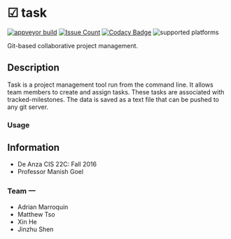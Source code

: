 # ☑ task 
[![appveyor build](https://ci.appveyor.com/api/projects/status/rtl31pwna7xxcypb?svg=true)](https://ci.appveyor.com/project/mtso/task)
[![Issue Count](https://codeclimate.com/github/mtso/task/badges/issue_count.svg)](https://codeclimate.com/github/mtso/task/issues)
[![Codacy Badge](https://api.codacy.com/project/badge/Grade/56dc60ece47849829b1023582813d830)](https://www.codacy.com/app/mtso/task?utm_source=github.com&amp;utm_medium=referral&amp;utm_content=mtso/task&amp;utm_campaign=Badge_Grade)
![supported platforms](https://img.shields.io/badge/platforms-win32-blue.svg?colorB=41b6e6)

Git-based collaborative project management.

## Description

Task is a project management tool run from the command line. 
It allows team members to create and assign tasks. These
tasks are associated with tracked-milestones. The data is
saved as a text file that can be pushed to any git server.

### Usage

## Information

- De Anza CIS 22C: Fall 2016
- Professor Manish Goel

### Team 一

- Adrian Marroquin
- Matthew Tso
- Xin He
- Jinzhu Shen
